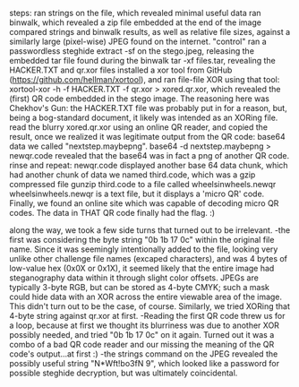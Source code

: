 steps:
ran strings on the file, which revealed minimal useful data
ran binwalk, which revealed a zip file embedded at the end of the image
compared strings and binwalk results, as well as relative file sizes, against a similarly large (pixel-wise) JPEG found on the internet. "control"
ran a passwordless steghide extract -sf on the stego.jpeg, releasing the embedded tar file found during the binwalk
tar -xf files.tar, revealing the HACKER.TXT and qr.xor files
installed a xor tool from GitHub (https://github.com/hellman/xortool), and ran file-file XOR using that tool: xortool-xor -h -f HACKER.TXT -f qr.xor > xored.qr.xor, which revealed the (first) QR code embedded in the stego image. The reasoning here was Chekhov's Gun: the HACKER.TXT file was probably put in for a reason, but, being a bog-standard document, it likely was intended as an XORing file.
read the blurry xored.qr.xor using an online QR reader, and copied the result, once we realized it was legitimate output from the QR code: base64 data we called "nextstep.maybepng".
base64 -d nextstep.maybepng > newqr.code revealed that the base64 was in fact a png of another QR code.
rinse and repeat: newqr.code displayed another base 64 data chunk, which had another chunk of data we named third.code, which was a gzip compressed file
gunzip third.code to a file called wheelsinwheels.newqr
wheelsinwheels.newqr is a text file, but it displays a 'micro QR' code.
Finally, we found an online site which was capable of decoding micro QR codes. The data in THAT QR code finally had the flag. :)



along the way, we took a few side turns that turned out to be irrelevant.
-the first was considering the byte string "0b 1b 17 0c" within the original file name. Since it was seemingly intentionally added to the file, looking very unlike other challenge file names (excaped characters), and was 4 bytes of low-value hex (0x0X or 0x1X), it seemed likely that the entire image had steganography data within it through slight color offsets. JPEGs are typically 3-byte RGB, but can be stored as 4-byte CMYK; such a mask could hide data with an XOR across the entire viewable area of the image. This didn't turn out to be the case, of course. Similarly, we tried XORing that 4-byte string against qr.xor at first.
-Reading the first QR code threw us for a loop, because at first we thought its blurriness was due to another XOR possibly needed, and tried "0b 1b 17 0c" on it again. Turned out it was a combo of a bad QR code reader and our missing the meaning of the QR code's output...at first :)
-the strings command on the JPEG revealed the possibly useful string "N*Wft!bo3fN	9", which looked like a password for possible steghide decryption, but was ultimately coincidental.
